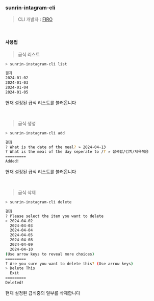 ### sunrin-intagram-cli
> CLI 개발자 : [FIRO](https://github.com/iamfiro)

<br/>

#### 사용법
> 급식 리스트
```bash
> sunrin-instagram-cli list

결과
2024-01-02
2024-01-03
2024-01-04
2024-01-05
```
현재 설정된 급식 리스트를 불러옵니다

<br/>

> 급식 생성
```bash
> sunrin-instagram-cli add

결과
? What is the date of the meal? » 2024-04-13
? What is the meal of the day seperate to /? » 잡곡밥/김치/제육볶음
=========
Added!
```
현재 설정된 급식 리스트를 불러옵니다

<br/>

> 급식 삭제
```bash
> sunrin-instagram-cli delete

결과
? Please select the item you want to delete
> 2024-04-02
  2024-04-03
  2024-04-04
  2024-04-05
  2024-04-08
  2024-04-09
  2024-04-10
(Use arrow keys to reveal more choices)
=========
? Are you sure you want to delete this? (Use arrow keys)
> Delete This
  Exit
=========
Deleted!
```
현재 설정된 급식중의 일부를 삭제합니다